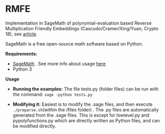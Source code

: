 # RMFE 
Implementation in SageMath of polynomial-evaluation based Reverse Multiplication Friendly Embeddings (Cascudo/Cramer/Xing/Yuan, Crypto 18), see [article](https://eprint.iacr.org/2018/429.pdf).

SageMath is a free open-source math software based on Python.

**Requirements:**
- [SageMath](https://www.sagemath.org/download.html) . See more info about usage [here](https://doc.sagemath.org/html/en/faq/faq-usage.html)
- Python 3


**Usage**
 - **Running the examples:**
 The file tests.py (folder files) can be run with the command:
`sage -python tests.py`

 - **Modifying it:**
 Easiest is to modify the .sage files, and then execute `./preparse.sh`(within the /files folder) . The .py files are automatically generated from the .sage files. 
This is except for lowlevel.py and pypolyfunctions.py which are directly written as Python files, and can be modified directly.
 

 




